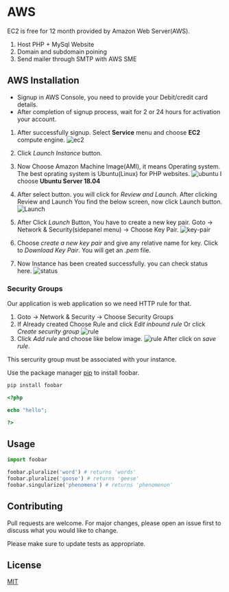 # AWS

EC2 is free for 12 month provided by Amazon Web Server(AWS). 
1. Host PHP + MySql Website
2. Domain and subdomain poining
3. Send mailer through SMTP with AWS SME

## AWS Installation 

- Signup in AWS Console, you need to provide your Debit/credit card details.
- After completion of signup process, wait for 2 or 24 hours for activation your account.
1. After successfully signup. Select **Service** menu and choose **EC2** compute engine.
![ec2](https://image.prntscr.com/image/NDDJg6VLTUCACDnLJl22iw.png)

2. Click *Launch Instance* button.
3. Now Choose  Amazon Machine Image(AMI), it means Operating system. The best oprating system is Ubuntu(Linux) for PHP websites.
![ubuntu](https://image.prntscr.com/image/Q5IKYYHXT-iq9yR2SheJYQ.png)
I choose **Ubuntu Server 18.04**
4. After select button. you will click for *Review and Launch*.
After clicking Review and Launch You find the below screen, now click Launch button.
![Launch](https://image.prntscr.com/image/9buHoeq0QFOXD7H-PNS8lQ.png)
5. After Click *Launch* Button, You have to create a new key pair.
Goto -> Network & Security(sidepanel menu) -> Choose Key Pair.
![key-pair](https://image.prntscr.com/image/dBN3FxzLQb_ZXEN_riaLag.png)
6. Choose *create a new key pair* and give any relative name for key. Click to *Download Key Pair*. You will get an *.pem* file.
7. Now Instance has been created successfully. you can check status here.
![status](https://image.prntscr.com/image/tYMVkP-QRPaAbR39ddxoEg.png)

### Security Groups
Our application is web application so we need HTTP rule for that.
1. Goto -> Network & Security -> Choose Security Groups
2. If Already created Choose Rule and click *Edit inbound rule* Or click *Create security group*
![rule](https://image.prntscr.com/image/x3CTURYLRcuUTOmVKCUzkg.png)
3. Click *Add rule* and choose like below image.
![rule](https://image.prntscr.com/image/zA4MApWvRBqnL3YYt3hg4A.png)
After click on *save rule*.

This sercurity group must be associated with your instance.

Use the package manager [pip](https://pip.pypa.io/en/stable/) to install foobar.

```bash
pip install foobar
```

```php
<?php

echo "hello";

?>
```

## Usage

```python
import foobar

foobar.pluralize('word') # returns 'words'
foobar.pluralize('goose') # returns 'geese'
foobar.singularize('phenomena') # returns 'phenomenon'
```

## Contributing
Pull requests are welcome. For major changes, please open an issue first to discuss what you would like to change.

Please make sure to update tests as appropriate.

## License
[MIT](https://choosealicense.com/licenses/mit/)
